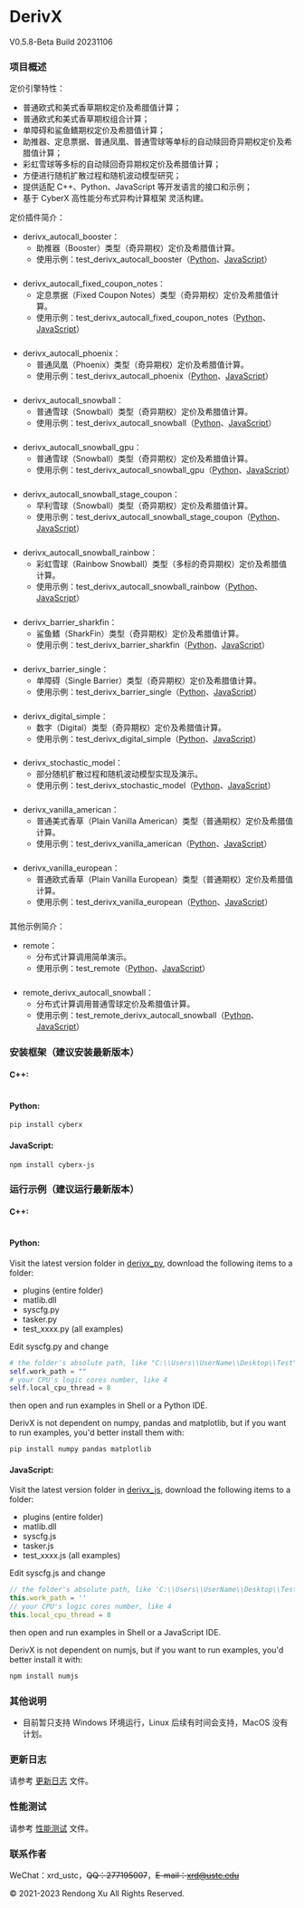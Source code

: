 # DerivX
V0.5.8-Beta Build 20231106

### 项目概述
定价引擎特性：
+ 普通欧式和美式香草期权定价及希腊值计算；
+ 普通欧式和美式香草期权组合计算；
+ 单障碍和鲨鱼鳍期权定价及希腊值计算；
+ 助推器、定息票据、普通凤凰、普通雪球等单标的自动赎回奇异期权定价及希腊值计算；
+ 彩虹雪球等多标的自动赎回奇异期权定价及希腊值计算；
+ 方便进行随机扩散过程和随机波动模型研究；
+ 提供适配 C++、Python、JavaScript 等开发语言的接口和示例；
+ 基于 CyberX 高性能分布式异构计算框架 灵活构建。

定价插件简介：
+ derivx_autocall_booster：
  + 助推器（Booster）类型（奇异期权）定价及希腊值计算。
  + 使用示例：test_derivx_autocall_booster（[Python](https://github.com/xurendong/derivx/tree/main/exe/windows/bin/derivx_py/0.5.8/test_derivx_autocall_booster.py)、[JavaScript](https://github.com/xurendong/derivx/tree/main/exe/windows/bin/derivx_js/0.5.8/test_derivx_autocall_booster.js)）
###
+ derivx_autocall_fixed_coupon_notes：
  + 定息票据（Fixed Coupon Notes）类型（奇异期权）定价及希腊值计算。
  + 使用示例：test_derivx_autocall_fixed_coupon_notes（[Python](https://github.com/xurendong/derivx/tree/main/exe/windows/bin/derivx_py/0.5.8/test_derivx_autocall_fixed_coupon_notes.py)、[JavaScript](https://github.com/xurendong/derivx/tree/main/exe/windows/bin/derivx_js/0.5.8/test_derivx_autocall_fixed_coupon_notes.js)）
###
+ derivx_autocall_phoenix：
  + 普通凤凰（Phoenix）类型（奇异期权）定价及希腊值计算。
  + 使用示例：test_derivx_autocall_phoenix（[Python](https://github.com/xurendong/derivx/tree/main/exe/windows/bin/derivx_py/0.5.8/test_derivx_autocall_phoenix.py)、[JavaScript](https://github.com/xurendong/derivx/tree/main/exe/windows/bin/derivx_js/0.5.8/test_derivx_autocall_phoenix.js)）
###
+ derivx_autocall_snowball：
  + 普通雪球（Snowball）类型（奇异期权）定价及希腊值计算。
  + 使用示例：test_derivx_autocall_snowball（[Python](https://github.com/xurendong/derivx/tree/main/exe/windows/bin/derivx_py/0.5.8/test_derivx_autocall_snowball.py)、[JavaScript](https://github.com/xurendong/derivx/tree/main/exe/windows/bin/derivx_js/0.5.8/test_derivx_autocall_snowball.js)）
###
+ derivx_autocall_snowball_gpu：
  + 普通雪球（Snowball）类型（奇异期权）定价及希腊值计算。
  + 使用示例：test_derivx_autocall_snowball_gpu（[Python](https://github.com/xurendong/derivx/tree/main/exe/windows/bin/derivx_py/0.5.8/test_derivx_autocall_snowball_gpu.py)、[JavaScript](https://github.com/xurendong/derivx/tree/main/exe/windows/bin/derivx_js/0.5.8/test_derivx_autocall_snowball_gpu.js)）
###
+ derivx_autocall_snowball_stage_coupon：
  + 早利雪球（Snowball）类型（奇异期权）定价及希腊值计算。
  + 使用示例：test_derivx_autocall_snowball_stage_coupon（[Python](https://github.com/xurendong/derivx/tree/main/exe/windows/bin/derivx_py/0.5.8/test_derivx_autocall_snowball_stage_coupon.py)、[JavaScript](https://github.com/xurendong/derivx/tree/main/exe/windows/bin/derivx_js/0.5.8/test_derivx_autocall_snowball_stage_coupon.js)）
###
+ derivx_autocall_snowball_rainbow：
  + 彩虹雪球（Rainbow Snowball）类型（多标的奇异期权）定价及希腊值计算。
  + 使用示例：test_derivx_autocall_snowball_rainbow（[Python](https://github.com/xurendong/derivx/tree/main/exe/windows/bin/derivx_py/0.5.8/test_derivx_autocall_snowball_rainbow.py)、[JavaScript](https://github.com/xurendong/derivx/tree/main/exe/windows/bin/derivx_js/0.5.8/test_derivx_autocall_snowball_rainbow.js)）
###
+ derivx_barrier_sharkfin：
  + 鲨鱼鳍（SharkFin）类型（奇异期权）定价及希腊值计算。
  + 使用示例：test_derivx_barrier_sharkfin（[Python](https://github.com/xurendong/derivx/tree/main/exe/windows/bin/derivx_py/0.5.8/test_derivx_barrier_sharkfin.py)、[JavaScript](https://github.com/xurendong/derivx/tree/main/exe/windows/bin/derivx_js/0.5.8/test_derivx_barrier_sharkfin.js)）
###
+ derivx_barrier_single：
  + 单障碍（Single Barrier）类型（奇异期权）定价及希腊值计算。
  + 使用示例：test_derivx_barrier_single（[Python](https://github.com/xurendong/derivx/tree/main/exe/windows/bin/derivx_py/0.5.8/test_derivx_barrier_single.py)、[JavaScript](https://github.com/xurendong/derivx/tree/main/exe/windows/bin/derivx_js/0.5.8/test_derivx_barrier_single.js)）
###
+ derivx_digital_simple：
  + 数字（Digital）类型（奇异期权）定价及希腊值计算。
  + 使用示例：test_derivx_digital_simple（[Python](https://github.com/xurendong/derivx/tree/main/exe/windows/bin/derivx_py/0.5.8/test_derivx_digital_simple.py)、[JavaScript](https://github.com/xurendong/derivx/tree/main/exe/windows/bin/derivx_js/0.5.8/test_derivx_digital_simple.js)）
###
+ derivx_stochastic_model：
  + 部分随机扩散过程和随机波动模型实现及演示。
  + 使用示例：test_derivx_stochastic_model（[Python](https://github.com/xurendong/derivx/tree/main/exe/windows/bin/derivx_py/0.5.8/test_derivx_stochastic_model.py)、[JavaScript](https://github.com/xurendong/derivx/tree/main/exe/windows/bin/derivx_js/0.5.8/test_derivx_stochastic_model.js)）
###
+ derivx_vanilla_american：
  + 普通美式香草（Plain Vanilla American）类型（普通期权）定价及希腊值计算。
  + 使用示例：test_derivx_vanilla_american（[Python](https://github.com/xurendong/derivx/tree/main/exe/windows/bin/derivx_py/0.5.8/test_derivx_vanilla_american.py)、[JavaScript](https://github.com/xurendong/derivx/tree/main/exe/windows/bin/derivx_js/0.5.8/test_derivx_vanilla_american.js)）
###
+ derivx_vanilla_european：
  + 普通欧式香草（Plain Vanilla European）类型（普通期权）定价及希腊值计算。
  + 使用示例：test_derivx_vanilla_european（[Python](https://github.com/xurendong/derivx/tree/main/exe/windows/bin/derivx_py/0.5.8/test_derivx_vanilla_european.py)、[JavaScript](https://github.com/xurendong/derivx/tree/main/exe/windows/bin/derivx_js/0.5.8/test_derivx_vanilla_european.js)）
###

其他示例简介：
+ remote：
  + 分布式计算调用简单演示。
  + 使用示例：test_remote（[Python](https://github.com/xurendong/derivx/tree/main/exe/windows/bin/derivx_py/0.5.8/test_remote.py)、[JavaScript](https://github.com/xurendong/derivx/tree/main/exe/windows/bin/derivx_js/0.5.8/test_remote.js)）
###
+ remote_derivx_autocall_snowball：
  + 分布式计算调用普通雪球定价及希腊值计算。
  + 使用示例：test_remote_derivx_autocall_snowball（[Python](https://github.com/xurendong/derivx/tree/main/exe/windows/bin/derivx_py/0.5.8/test_remote_derivx_autocall_snowball.py)、[JavaScript](https://github.com/xurendong/derivx/tree/main/exe/windows/bin/derivx_js/0.5.8/test_remote_derivx_autocall_snowball.js)）
###

### 安装框架（建议安装最新版本）
#### C++:
```bash

```

#### Python:
```bash
pip install cyberx
```

#### JavaScript:
```bash
npm install cyberx-js
```

### 运行示例（建议运行最新版本）
#### C++:
```c++

```

#### Python:
Visit the latest version folder in [derivx_py](https://github.com/xurendong/derivx/tree/main/exe/windows/bin/derivx_py), download the following items to a folder:

+ plugins (entire folder)
+ matlib.dll
+ syscfg.py
+ tasker.py
+ test_xxxx.py (all examples)

Edit syscfg.py and change 
```python
# the folder's absolute path, like "C:\\Users\\UserName\\Desktop\\Test"
self.work_path = ""
# your CPU's logic cores number, like 4
self.local_cpu_thread = 8
```
then open and run examples in Shell or a Python IDE.

DerivX is not dependent on numpy, pandas and matplotlib, but if you want to run examples, you'd better install them with:
```bash
pip install numpy pandas matplotlib
```

#### JavaScript:
Visit the latest version folder in [derivx_js](https://github.com/xurendong/derivx/tree/main/exe/windows/bin/derivx_js), download the following items to a folder:

+ plugins (entire folder)
+ matlib.dll
+ syscfg.js
+ tasker.js
+ test_xxxx.js (all examples)

Edit syscfg.js and change 
```javascript
// the folder's absolute path, like 'C:\\Users\\UserName\\Desktop\\Test'
this.work_path = ''
// your CPU's logic cores number, like 4
this.local_cpu_thread = 8
```
then open and run examples in Shell or a JavaScript IDE.

DerivX is not dependent on numjs, but if you want to run examples, you'd better install it with:
```bash
npm install numjs
```

### 其他说明
+ 目前暂只支持 Windows 环境运行，Linux 后续有时间会支持，MacOS 没有计划。

### 更新日志
请参考 [更新日志](https://github.com/xurendong/derivx/blob/main/changes.txt) 文件。

### 性能测试
请参考 [性能测试](https://github.com/xurendong/derivx/blob/main/benchmark.md) 文件。

### 联系作者
WeChat：xrd_ustc，~~QQ：277195007~~，~~E-mail：xrd@ustc.edu~~

© 2021-2023 Rendong Xu All Rights Reserved.
